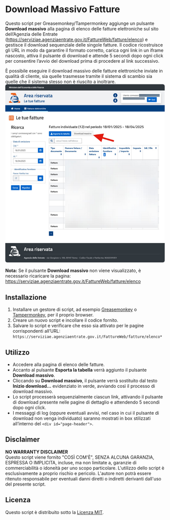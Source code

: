 # Download Massivo Fatture

Questo script per Greasemonkey/Tampermonkey aggiunge un pulsante **Download massivo** alla pagina di elenco delle fatture elettroniche sul sito dell’Agenzia delle Entrate (https://serviziae.agenziaentrate.gov.it/FattureWeb/fatture/elenco) e gestisce il download sequenziale delle singole fatture. Il codice ricostruisce gli URL in modo da garantire il formato corretto, carica ogni link in un iframe nascosto, attiva il pulsante di download e attende 5 secondi dopo ogni click per consentire l’avvio del download prima di procedere al link successivo.

È possibile eseguire il download massivo delle fatture elettroniche inviate in qualità di cliente, sia quelle trasmesse tramite il sistema di scambio sia quelle che il sistema stesso non è riuscito a inoltrare.  
![Screenshot](https://raw.githubusercontent.com/mlgtcode/Fatture-elettroniche-B2C-download-massivo/refs/heads/main/Screenshot%20ADE.png)

**Nota:** Se il pulsante **Download massivo** non viene visualizzato, è necessario ricaricare la pagina:  
https://serviziae.agenziaentrate.gov.it/FattureWeb/fatture/elenco

## Installazione

1. Installare un gestore di script, ad esempio [Greasemonkey](https://addons.mozilla.org/it/firefox/addon/greasemonkey/) o [Tampermonkey](https://www.tampermonkey.net/), per il proprio browser.
2. Creare un nuovo script e incollare il codice fornito.
3. Salvare lo script e verificare che esso sia attivato per le pagine corrispondenti all’URL:  
   `https://serviziae.agenziaentrate.gov.it/FattureWeb/fatture/elenco*`

## Utilizzo

- Accedere alla pagina di elenco delle fatture.
- Accanto al pulsante **Esporta la tabella** verrà aggiunto il pulsante **Download massivo**.
- Cliccando su **Download massivo**, il pulsante verrà sostituito dal testo **Inizio download...** evidenziato in verde, avviando così il processo di download massivo.
- Lo script processerà sequenzialmente ciascun link, attivando il pulsante di download presente nelle pagine di dettaglio e attendendo 5 secondi dopo ogni click.
- I messaggi di log (oppure eventuali avvisi, nel caso in cui il pulsante di download non venga individuato) saranno mostrati in box stilizzati all’interno del `<div id="page-header">`.

## Disclaimer

**NO WARRANTY DISCLAIMER**  
Questo script viene fornito "COSÌ COM'È", SENZA ALCUNA GARANZIA, ESPRESSA O IMPLICITA, incluse, ma non limitate a, garanzie di commerciabilità o idoneità per uno scopo particolare. L'utilizzo dello script è esclusivamente a proprio rischio e pericolo. L'autore non potrà essere ritenuto responsabile per eventuali danni diretti o indiretti derivanti dall'uso del presente script.

## Licenza

Questo script è distribuito sotto la [Licenza MIT](https://opensource.org/licenses/MIT).
